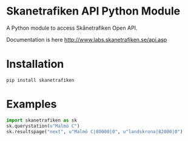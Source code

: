 Skanetrafiken API Python Module
===============================

A Python module to access Skånetrafiken Open API. 

Documentation is here <http://www.labs.skanetrafiken.se/api.asp>

# Installation

```pip install skanetrafiken```


# Examples

```python
import skanetrafiken as sk
sk.querystation(u"Malmö C")
sk.resultspage("next", u"Malmö C|80000|0", u"landskrona|82000|0")
```
